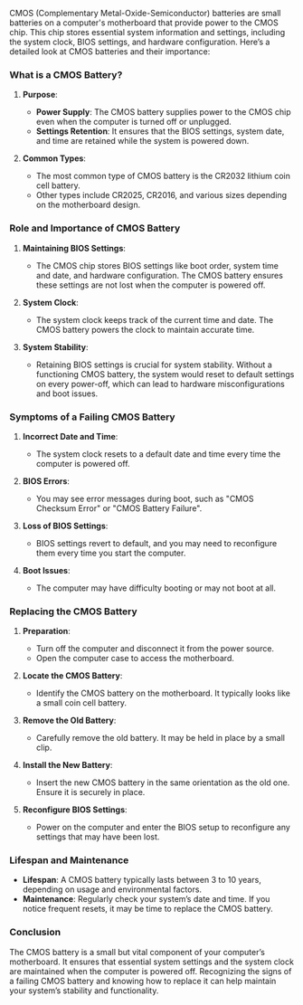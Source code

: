 CMOS (Complementary Metal-Oxide-Semiconductor) batteries are small batteries on a computer's motherboard that provide power to the CMOS chip. This chip stores essential system information and settings, including the system clock, BIOS settings, and hardware configuration. Here’s a detailed look at CMOS batteries and their importance:

### What is a CMOS Battery?

1. **Purpose**:
   - **Power Supply**: The CMOS battery supplies power to the CMOS chip even when the computer is turned off or unplugged.
   - **Settings Retention**: It ensures that the BIOS settings, system date, and time are retained while the system is powered down.

2. **Common Types**:
   - The most common type of CMOS battery is the CR2032 lithium coin cell battery.
   - Other types include CR2025, CR2016, and various sizes depending on the motherboard design.

### Role and Importance of CMOS Battery

1. **Maintaining BIOS Settings**:
   - The CMOS chip stores BIOS settings like boot order, system time and date, and hardware configuration. The CMOS battery ensures these settings are not lost when the computer is powered off.
   
2. **System Clock**:
   - The system clock keeps track of the current time and date. The CMOS battery powers the clock to maintain accurate time.

3. **System Stability**:
   - Retaining BIOS settings is crucial for system stability. Without a functioning CMOS battery, the system would reset to default settings on every power-off, which can lead to hardware misconfigurations and boot issues.

### Symptoms of a Failing CMOS Battery

1. **Incorrect Date and Time**:
   - The system clock resets to a default date and time every time the computer is powered off.
   
2. **BIOS Errors**:
   - You may see error messages during boot, such as "CMOS Checksum Error" or "CMOS Battery Failure".
   
3. **Loss of BIOS Settings**:
   - BIOS settings revert to default, and you may need to reconfigure them every time you start the computer.
   
4. **Boot Issues**:
   - The computer may have difficulty booting or may not boot at all.

### Replacing the CMOS Battery

1. **Preparation**:
   - Turn off the computer and disconnect it from the power source.
   - Open the computer case to access the motherboard.

2. **Locate the CMOS Battery**:
   - Identify the CMOS battery on the motherboard. It typically looks like a small coin cell battery.
   
3. **Remove the Old Battery**:
   - Carefully remove the old battery. It may be held in place by a small clip.

4. **Install the New Battery**:
   - Insert the new CMOS battery in the same orientation as the old one. Ensure it is securely in place.

5. **Reconfigure BIOS Settings**:
   - Power on the computer and enter the BIOS setup to reconfigure any settings that may have been lost.

### Lifespan and Maintenance

- **Lifespan**: A CMOS battery typically lasts between 3 to 10 years, depending on usage and environmental factors.
- **Maintenance**: Regularly check your system’s date and time. If you notice frequent resets, it may be time to replace the CMOS battery.

### Conclusion

The CMOS battery is a small but vital component of your computer’s motherboard. It ensures that essential system settings and the system clock are maintained when the computer is powered off. Recognizing the signs of a failing CMOS battery and knowing how to replace it can help maintain your system’s stability and functionality.